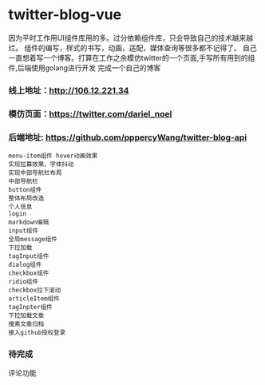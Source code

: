 # twitter-blog-vue

因为平时工作用UI组件库用的多。过分依赖组件库，只会导致自己的技术越来越烂。
组件的编写，样式的书写，动画，适配，媒体查询等很多都不记得了。
自己一直想着写一个博客。打算在工作之余模仿twitter的一个页面,手写所有用到的组件,后端使用golang进行开发 完成一个自己的博客
### 线上地址：http://106.12.221.34

### 模仿页面：https://twitter.com/dariel_noel 

### 后端地址: https://github.com/pppercyWang/twitter-blog-api
```
menu-item组件 hover动画效果
实现拉幕效果，字体抖动
实现中部导航栏布局
中部导航栏
button组件
整体布局改造
个人信息
login
markdown编辑 
input组件
全局message组件 
下拉加载
tagInput组件
dialog组件
checkbox组件 
ridio组件 
checkbox拉下滚动
articleItem组件
tagInpter组件
下拉加载文章
搜素文章归档
接入github授权登录
```

### 待完成 
评论功能




